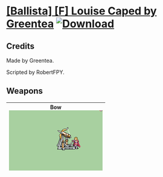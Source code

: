 # [\[Ballista\] \[F\] Louise Caped by Greentea](./) [![Download](https://img.shields.io/badge/Download-Click%20Here!-red)](https://minhaskamal.github.io/DownGit/#/home?url=https://github.com/Klokinator/FE-Repo/tree/main/Battle%20Animations%2FInfantry%20-%20(Bow)%20Snipers%20and%20Ballistae%2F%5BBallista%5D%20%5BF%5D%20Louise%20Caped%20by%20Greentea)
## Credits

Made by Greentea.

Scripted by RobertFPY.

## Weapons

| <b>Bow</b><br/><img alt="Bow animation" src="./5.%20Bow%20(Ballista)/Bow.gif"/> |
| :---: |
